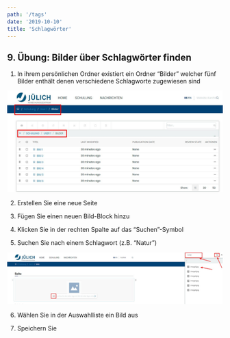 ```yaml
---
path: '/tags'
date: '2019-10-10'
title: 'Schlagwörter'
---
```


## 9. Übung: Bilder über Schlagwörter finden

1. In ihrem persönlichen Ordner existiert ein Ordner “Bilder” welcher fünf Bilder enthält denen verschiedene Schlagworte zugewiesen sind

![folderview](folderview.png)

2. Erstellen Sie eine neue Seite

3. Fügen Sie einen neuen Bild-Block hinzu

4. Klicken Sie in der rechten Spalte auf das “Suchen”-Symbol

5. Suchen Sie nach einem Schlagwort (z.B. “Natur”)

![sidebarTags](sidebarTags.png)

6. Wählen Sie in der Auswahlliste ein Bild aus

7. Speichern Sie

